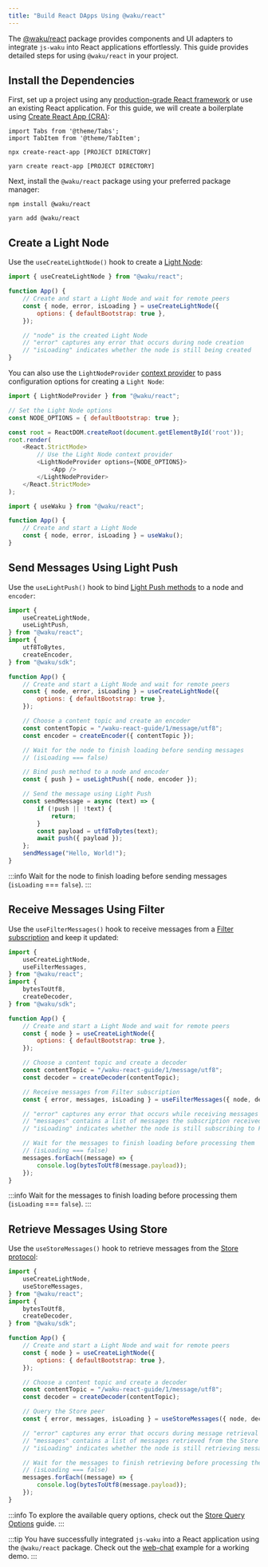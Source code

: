 ```yaml
---
title: "Build React DApps Using @waku/react"
---
```


The [@waku/react](https://www.npmjs.com/package/@waku/react) package provides components and UI adapters to integrate `js-waku` into React applications effortlessly. This guide provides detailed steps for using `@waku/react` in your project.

## Install the Dependencies

First, set up a project using any [production-grade React framework](https://react.dev/learn/start-a-new-react-project) or use an existing React application. For this guide, we will create a boilerplate using [Create React App (CRA)](https://create-react-app.dev/docs/getting-started):

```mdx-code-block
import Tabs from '@theme/Tabs';
import TabItem from '@theme/TabItem';
```

<Tabs groupId="package-manager">
<TabItem value="npm" label="npm">

```shell
npx create-react-app [PROJECT DIRECTORY]
```

</TabItem>
<TabItem value="yarn" label="Yarn">

```shell
yarn create react-app [PROJECT DIRECTORY]
```

</TabItem>
</Tabs>

Next, install the `@waku/react` package using your preferred package manager:

<Tabs groupId="package-manager">
<TabItem value="npm" label="npm">

```shell
npm install @waku/react
```

</TabItem>
<TabItem value="yarn" label="Yarn">

```shell
yarn add @waku/react
```

</TabItem>
</Tabs>

## Create a Light Node

Use the `useCreateLightNode()` hook to create a [Light Node](/guides/js-waku/light-send-receive):

```js title="App.js"
import { useCreateLightNode } from "@waku/react";

function App() {
	// Create and start a Light Node and wait for remote peers
	const { node, error, isLoading } = useCreateLightNode({
		options: { defaultBootstrap: true },
	});

	// "node" is the created Light Node
	// "error" captures any error that occurs during node creation
	// "isLoading" indicates whether the node is still being created
}
```

You can also use the `LightNodeProvider` [context provider](https://react.dev/reference/react/createContext#provider) to pass configuration options for creating a `Light Node`:

```js title="index.js"
import { LightNodeProvider } from "@waku/react";

// Set the Light Node options
const NODE_OPTIONS = { defaultBootstrap: true };

const root = ReactDOM.createRoot(document.getElementById('root'));
root.render(
	<React.StrictMode>
		// Use the Light Node context provider
		<LightNodeProvider options={NODE_OPTIONS}>
			<App />
		</LightNodeProvider>
	</React.StrictMode>
);
```

```js title="App.js"
import { useWaku } from "@waku/react";

function App() {
	// Create and start a Light Node
	const { node, error, isLoading } = useWaku();
}
```

## Send Messages Using Light Push

Use the `useLightPush()` hook to bind [Light Push methods](/guides/js-waku/light-send-receive/#send-messages-using-light-push) to a node and `encoder`:

```js title="App.js"
import {
	useCreateLightNode,
	useLightPush,
} from "@waku/react";
import {
	utf8ToBytes,
	createEncoder,
} from "@waku/sdk";

function App() {
	// Create and start a Light Node and wait for remote peers
	const { node, error, isLoading } = useCreateLightNode({
		options: { defaultBootstrap: true },
	});

	// Choose a content topic and create an encoder
	const contentTopic = "/waku-react-guide/1/message/utf8";
	const encoder = createEncoder({ contentTopic });

	// Wait for the node to finish loading before sending messages
	// (isLoading === false)

	// Bind push method to a node and encoder
	const { push } = useLightPush({ node, encoder });

	// Send the message using Light Push
	const sendMessage = async (text) => {
		if (!push || !text) {
			return;
		}
		const payload = utf8ToBytes(text);
		await push({ payload });
	};
	sendMessage("Hello, World!");
}
```

:::info
Wait for the node to finish loading before sending messages (`isLoading` === `false`).
:::

## Receive Messages Using Filter

Use the `useFilterMessages()` hook to receive messages from a [Filter subscription](/guides/js-waku/light-send-receive/#receive-messages-using-filter) and keep it updated:

```js title="App.js"
import {
	useCreateLightNode,
	useFilterMessages,
} from "@waku/react";
import {
	bytesToUtf8,
	createDecoder,
} from "@waku/sdk";

function App() {
	// Create and start a Light Node and wait for remote peers
	const { node } = useCreateLightNode({
		options: { defaultBootstrap: true },
	});

	// Choose a content topic and create a decoder
	const contentTopic = "/waku-react-guide/1/message/utf8";
	const decoder = createDecoder(contentTopic);

	// Receive messages from Filter subscription
	const { error, messages, isLoading } = useFilterMessages({ node, decoder });

	// "error" captures any error that occurs while receiving messages
	// "messages" contains a list of messages the subscription received
	// "isLoading" indicates whether the node is still subscribing to Filter

	// Wait for the messages to finish loading before processing them
	// (isLoading === false)
	messages.forEach((message) => {
    	console.log(bytesToUtf8(message.payload));
	});
}
```

:::info
Wait for the messages to finish loading before processing them (`isLoading` === `false`).
:::

## Retrieve Messages Using Store

Use the `useStoreMessages()` hook to retrieve messages from the [Store protocol](/guides/js-waku/store-retrieve-messages):

```js title="App.js"
import {
	useCreateLightNode,
	useStoreMessages,
} from "@waku/react";
import {
	bytesToUtf8,
	createDecoder,
} from "@waku/sdk";

function App() {
	// Create and start a Light Node and wait for remote peers
	const { node } = useCreateLightNode({
		options: { defaultBootstrap: true },
	});

	// Choose a content topic and create a decoder
	const contentTopic = "/waku-react-guide/1/message/utf8";
	const decoder = createDecoder(contentTopic);

	// Query the Store peer
	const { error, messages, isLoading } = useStoreMessages({ node, decoder });

	// "error" captures any error that occurs during message retrieval
	// "messages" contains a list of messages retrieved from the Store peer
	// "isLoading" indicates whether the node is still retrieving messages

	// Wait for the messages to finish retrieving before processing them
	// (isLoading === false)
	messages.forEach((message) => {
    	console.log(bytesToUtf8(message.payload));
	});
}
```

:::info
To explore the available query options, check out the [Store Query Options](/guides/js-waku/store-retrieve-messages#store-query-options) guide.
:::

:::tip
You have successfully integrated `js-waku` into a React application using the `@waku/react` package. Check out the [web-chat](https://github.com/waku-org/js-waku-examples/tree/master/examples/web-chat) example for a working demo.
:::